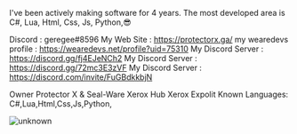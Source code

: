 
I've been actively making software for 4 years. The most developed area is C#, Lua, Html, Css, Js, Python,😎

Discord : geregee#8596
My Web Site : https://protectorx.ga/ 
my wearedevs profile : https://wearedevs.net/profile?uid=75310
My Discord Server : https://discord.gg/fj4EJeNCh2
My Discord Server : https://discord.gg/72mc3E3zVF
My Discord Server : https://discord.com/invite/FuGBdkkbjN


Owner Protector X & Seal-Ware Xerox  Hub Xerox  Expolit
Known Languages: C#,Lua,Html,Css,Js,Python,

![unknown](https://user-images.githubusercontent.com/109618747/183243204-05a3ed87-419c-4e87-bec8-a393362c3cd3.png)

